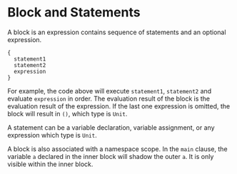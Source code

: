 # Block and Statements

A block is an expression contains sequence of statements and an optional 
expression.

```
{
  statement1
  statement2
  expression
}
```

For example, the code above will execute `statement1`, `statement2`
and evaluate `expression` in order. The evaluation result of the block is the 
evaluation result of the expression. If the last one expression is omitted, 
the block will result in `()`, which type is `Unit`.


A statement can be a variable declaration, variable assignment, or any 
expression which type is `Unit`.  


A block is also associated with a namespace scope. In the `main` clause, the variable `a` declared in the inner block will shadow the outer `a`. It is only visible within the inner block.





